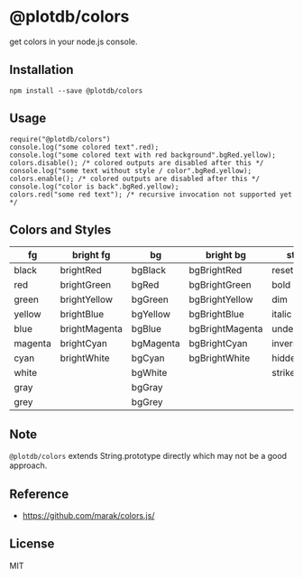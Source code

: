 # @plotdb/colors

get colors in your node.js console.


## Installation

    npm install --save @plotdb/colors


## Usage

    require("@plotdb/colors")
    console.log("some colored text".red);
    console.log("some colored text with red background".bgRed.yellow);
    colors.disable(); /* colored outputs are disabled after this */
    console.log("some text without style / color".bgRed.yellow);
    colors.enable(); /* colored outputs are disabled after this */
    console.log("color is back".bgRed.yellow);
    colors.red("some red text"); /* recursive invocation not supported yet */
 

## Colors and Styles

| fg      | bright fg     | bg        | bright bg       | styles        |
|---------|---------------|-----------|-----------------|---------------|
| black   | brightRed     | bgBlack   | bgBrightRed     | reset         |
| red     | brightGreen   | bgRed     | bgBrightGreen   | bold          |
| green   | brightYellow  | bgGreen   | bgBrightYellow  | dim           |
| yellow  | brightBlue    | bgYellow  | bgBrightBlue    | italic        |
| blue    | brightMagenta | bgBlue    | bgBrightMagenta | underline     |
| magenta | brightCyan    | bgMagenta | bgBrightCyan    | inverse       |
| cyan    | brightWhite   | bgCyan    | bgBrightWhite   | hidden        |
| white   |               | bgWhite   |                 | strikethrough |
| gray    |               | bgGray    |                 |               |
| grey    |               | bgGrey    |                 |               |


## Note

`@plotdb/colors` extends String.prototype directly which may not be a good approach.


## Reference

 - https://github.com/marak/colors.js/


## License

MIT


